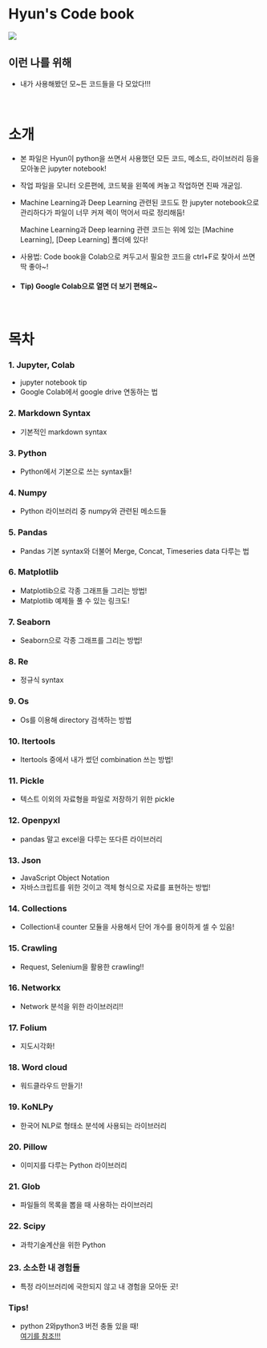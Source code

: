 # Hyun's Code book
![](https://github.com/hw79chopin/Python3_Code_book/blob/master/data/Code_collection_background_image.png?raw=true)
## 이런 나를 위해
- 내가 사용해봤던 모~든 코드들을 다 모았다!!!
<br>

# 소개
 - 본 파일은 Hyun이 python을 쓰면서 사용했던 모든 코드, 메소드, 라이브러리 등을 모아놓은 jupyter notebook!
 - 작업 파일을 모니터 오른편에, 코드북을 왼쪽에 켜놓고 작업하면 진짜 개굳임.
 - Machine Learning과 Deep Learning 관련된 코드도 한 jupyter notebook으로 관리하다가 파일이 너무 커져 렉이 먹어서 따로 정리해둠!
 
   Machine Learning과 Deep learning 관련 코드는 위에 있는 [Machine Learning], [Deep Learning] 폴더에 있다!
 - 사용법: Code book을 Colab으로 켜두고서 필요한 코드을 ctrl+F로 찾아서 쓰면 딱 좋아~!
 - #### Tip) Google Colab으로 열면 더 보기 편해요~</font>
<br>

# 목차

### 1. Jupyter, Colab
  - jupyter notebook tip
  - Google Colab에서 google drive 연동하는 법
  
### 2. Markdown Syntax
  - 기본적인 markdown syntax
  
### 3. Python
  - Python에서 기본으로 쓰는 syntax들!
  
### 4. Numpy
  - Python 라이브러리 중 numpy와 관련된 메소드들
  
### 5. Pandas
  - Pandas 기본 syntax와 더불어 Merge, Concat, Timeseries data 다루는 법
  
### 6. Matplotlib
  - Matplotlib으로 각종 그래프들 그리는 방법!
  - Matplotlib 예제들 풀 수 있는 링크도!
  
### 7. Seaborn
  - Seaborn으로 각종 그래프를 그리는 방법!
  
### 8. Re
  - 정규식 syntax
  
### 9. Os
  - Os를 이용해 directory 검색하는 방법
  
### 10. Itertools
  - Itertools 중에서 내가 썼던 combination 쓰는 방법!
  
### 11. Pickle
  - 텍스트 이외의 자료형을 파일로 저장하기 위한 pickle
  
### 12. Openpyxl
  - pandas 말고 excel을 다루는 또다른 라이브러리
  
### 13. Json
  - JavaScript Object Notation
  - 자바스크립트를 위한 것이고 객체 형식으로 자료를 표현하는 방법!
  
### 14. Collections
  - Collection내 counter 모듈을 사용해서 단어 개수를 용이하게 셀 수 있음!
  
### 15. Crawling
  - Request, Selenium을 활용한 crawling!!
  
### 16. Networkx
  - Network 분석을 위한 라이브러리!!
  
### 17. Folium
  - 지도시각화!
  
### 18. Word cloud
  - 워드클라우드 만들기!
  
### 19. KoNLPy
  - 한국어 NLP로 형태소 분석에 사용되는 라이브러리
  
### 20. Pillow
  - 이미지를 다루는 Python 라이브러리

### 21. Glob
  - 파일들의 목록을 뽑을 때 사용하는 라이브러리

### 22. Scipy
  - 과학기술계산을 위한 Python 
  
### 23. 소소한 내 경험들
  - 특정 라이브러리에 국한되지 않고 내 경험을 모아둔 곳!


### Tips!
- python 2와python3 버전 충돌 있을 때!  
[여기를 참조!!!](https://djangoworld.tistory.com/18)
